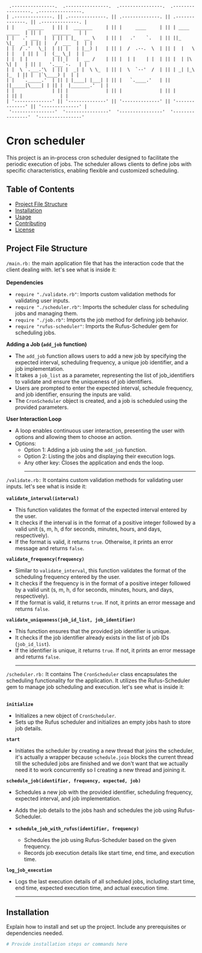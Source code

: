 ```
 .----------------.  .----------------.  .----------------.  .-----------------. .----------------. 
| .--------------. || .--------------. || .--------------. || .--------------. || .--------------. |
| |     ______   | || |  _______     | || |     ____     | || | ____  _____  | || |    _______   | |
| |   .' ___  |  | || | |_   __ \    | || |   .'    `.   | || ||_   \|_   _| | || |   /  ___  |  | |
| |  / .'   \_|  | || |   | |__) |   | || |  /  .--.  \  | || |  |   \ | |   | || |  |  (__ \_|  | |
| |  | |         | || |   |  __ /    | || |  | |    | |  | || |  | |\ \| |   | || |   '.___`-.   | |
| |  \ `.___.'\  | || |  _| |  \ \_  | || |  \  `--'  /  | || | _| |_\   |_  | || |  |`\____) |  | |
| |   `._____.'  | || | |____| |___| | || |   `.____.'   | || ||_____|\____| | || |  |_______.'  | |
| |              | || |              | || |              | || |              | || |              | |
| '--------------' || '--------------' || '--------------' || '--------------' || '--------------' |
 '----------------'  '----------------'  '----------------'  '----------------'  '----------------' 
```

 # Cron scheduler

This project is an in-process cron scheduler designed to facilitate the periodic execution of jobs. The scheduler allows clients to define jobs with specific characteristics, enabling flexible and customized scheduling.

## Table of Contents

- [Project File Structure](#project-file-structure)
- [Installation](#installation)
- [Usage](#usage)
- [Contributing](#contributing)
- [License](#license)

## Project File Structure
`/main.rb:`
the main application file that has the interaction code that the client dealing with. let's see what is inside it:<br><br>
**Dependencies**
   - `require "./validate.rb"`: Imports custom validation methods for validating user inputs.
   - `require "./scheduler.rb"`: Imports the scheduler class for scheduling jobs and managing them.
   - `require "./job.rb"`: Imports the job method for defining job behavior.
   - `require "rufus-scheduler"`: Imports the Rufus-Scheduler gem for scheduling jobs.<br>

**Adding a Job (`add_job` function)**
   - The `add_job` function allows users to add a new job by specifying the expected interval, scheduling frequency, a unique job identifier, and a job implementation.
   - It takes a `job_list` as a parameter, representing the list of job_identifiers to validate and ensure the uniqueness of job identifiers.
   - Users are prompted to enter the expected interval, schedule frequency, and job identifier, ensuring the inputs are valid.
   - The `CronScheduler` object is created, and a job is scheduled using the provided parameters.<br>

**User Interaction Loop**
   - A loop enables continuous user interaction, presenting the user with options and allowing them to choose an action.
   - Options:
     - Option 1: Adding a job using the `add_job` function.
     - Option 2: Listing the jobs and displaying their execution logs.
     - Any other key: Closes the application and ends the loop.<hr>

`/validate.rb:`
 It contains custom validation methods for validating user inputs. let's see what is inside it:<br><br>
**`validate_interval(interval)`**
   - This function validates the format of the expected interval entered by the user.
   - It checks if the interval is in the format of a positive integer followed by a valid unit (s, m, h, d for seconds, minutes, hours, and days, respectively).
   - If the format is valid, it returns `true`. Otherwise, it prints an error message and returns `false`.<br>

**`validate_frequency(frequency)`**
   - Similar to `validate_interval`, this function validates the format of the scheduling frequency entered by the user.
   - It checks if the frequency is in the format of a positive integer followed by a valid unit (s, m, h, d for seconds, minutes, hours, and days, respectively).
   - If the format is valid, it returns `true`. If not, it prints an error message and returns `false`.<br>

**`validate_uniqueness(job_id_list, job_identifier)`**
   - This function ensures that the provided job identifier is unique.
   - It checks if the job identifier already exists in the list of job IDs (`job_id_list`).
   - If the identifier is unique, it returns `true`. If not, it prints an error message and returns `false`.<hr>

`/scheduler.rb:`
 It contains The `CronScheduler` class encapsulates the scheduling functionality for the application. It utilizes the Rufus-Scheduler gem to manage job scheduling and execution. let's see what is inside it:<br><br>

**`initialize`**
  - Initializes a new object of `CronScheduler`.
  - Sets up the Rufus scheduler and initializes an empty jobs hash to store job details.<br>

**`start`**
  - Initiates the scheduler by creating a new thread that joins the scheduler, it's actually a wrapper because `schedule.join` blocks the current thread till the scheduled jobs are finished and we don't want that we actually need it to work concurrently so I creating a new thread and joining it.<br>

**`schedule_job(identifier, frequency, expected, job)`**
  - Schedules a new job with the provided identifier, scheduling frequency, expected interval, and job implementation.
  - Adds the job details to the jobs hash and schedules the job using Rufus-Scheduler.<br>

- **`schedule_job_with_rufus(identifier, frequency)`**
  - Schedules the job using Rufus-Scheduler based on the given frequency.
  - Records job execution details like start time, end time, and execution time.<br>

**`log_job_execution`**
  - Logs the last execution details of all scheduled jobs, including start time, end time, expected execution time, and actual execution time.<hr>




## Installation

Explain how to install and set up the project. Include any prerequisites or dependencies needed.

```bash
# Provide installation steps or commands here
